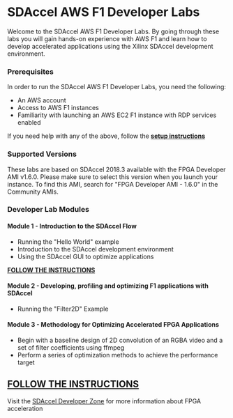 # SDAccel AWS F1 Developer Labs


Welcome to the SDAccel AWS F1 Developer Labs. By going through these labs you will gain hands-on experience with AWS F1 and learn how to develop accelerated applications using the Xilinx SDAccel development environment.

### Prerequisites

In order to run the SDAccel AWS F1 Developer Labs, you need the following:
* An AWS account
* Access to AWS F1 instances
* Familiarity with launching an AWS EC2 F1 instance with RDP services enabled

If you need help with any of the above, follow the [**setup instructions**](./setup/instructions.md)

### Supported Versions

These labs are based on SDAccel 2018.3 available with the FPGA Developer AMI v1.6.0. Please make sure to select this version when you launch your instance. To find this AMI, search for "FPGA Developer AMI - 1.6.0" in the Community AMIs.

### Developer Lab Modules

#### Module 1 - Introduction to the SDAccel Flow
* Running the "Hello World" example
* Introduction to the SDAccel development environment
* Using the SDAccel GUI to optimize applications

[**FOLLOW THE INSTRUCTIONS**](./modules/module_01/README.md)

#### Module 2 - Developing, profiling and optimizing F1 applications with SDAccel
* Running the "Filter2D" Example

#### Module 3 - Methodology for Optimizing Accelerated FPGA Applications
* Begin with a baseline design of 2D convolution of an RGBA video and a set of filter coefficients using ffmpeg
* Perform a series of optimization methods to achieve the performance target

[**FOLLOW THE INSTRUCTIONS**](./modules/module_03/README.md)
---------------------------------------

Visit the [SDAccel Developer Zone](https://www.xilinx.com/products/design-tools/software-zone/sdaccel.html) for more information about FPGA acceleration
